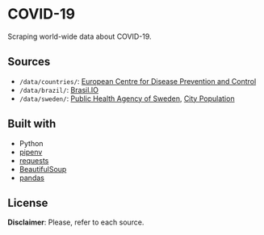 # COVID-19

Scraping world-wide data about COVID-19.

## Sources

* `/data/countries/`: [European Centre for Disease Prevention and Control](https://www.ecdc.europa.eu/en/publications-data/download-todays-data-geographic-distribution-covid-19-cases-worldwide)
* `/data/brazil/`: [Brasil.IO](https://brasil.io/dataset/covid19/caso)
* `/data/sweden/`: [Public Health Agency of Sweden](https://www.folkhalsomyndigheten.se/smittskydd-beredskap/utbrott/aktuella-utbrott/covid-19/aktuellt-epidemiologiskt-lage), [City Population](http://citypopulation.de/en/sweden/cities/mun/)

## Built with

* Python
* [pipenv](https://github.com/pypa/pipenv)
* [requests](https://requests.readthedocs.io/en/master/)
* [BeautifulSoup](https://www.crummy.com/software/BeautifulSoup/bs4/doc/)
* [pandas](https://pandas.pydata.org/)

## License

**Disclaimer**: Please, refer to each source.
